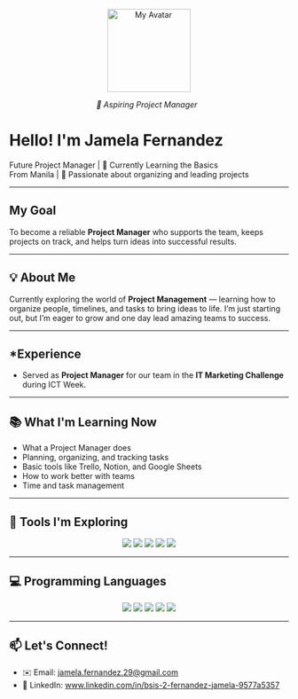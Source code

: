 <p align="center">
  <img src=https://github.com/sindresorhus/sindresorhus/blob/main/cat-typing.gif?raw=true width="150" alt="My Avatar"/>
</p>

<p align="center">
  <i>🌱 Aspiring Project Manager</i> &nbsp;
</p>


# Hello! I'm Jamela Fernandez

Future Project Manager | 🧠 Currently Learning the Basics  
From Manila | 💼 Passionate about organizing and leading projects

---

## My Goal

To become a reliable **Project Manager** who supports the team, keeps projects on track, and helps turn ideas into successful results.

---

## 💡 About Me

Currently exploring the world of **Project Management** — learning how to organize people, timelines, and tasks to bring ideas to life. I’m just starting out, but I’m eager to grow and one day lead amazing teams to success.

---

## *Experience

- Served as **Project Manager** for our team in the **IT Marketing Challenge** during ICT Week.  

---

## 📚 What I'm Learning Now

- What a Project Manager does  
- Planning, organizing, and tracking tasks  
- Basic tools like Trello, Notion, and Google Sheets  
- How to work better with teams  
- Time and task management 

---

## 🔧 Tools I'm Exploring

<p align="center">
  <img src="https://img.shields.io/badge/Figma-F24E1E?style=for-the-badge&logo=figma&logoColor=white"/>
  <img src="https://img.shields.io/badge/Trello-0052CC?style=for-the-badge&logo=trello&logoColor=white"/>
  <img src="https://img.shields.io/badge/Notion-000000?style=for-the-badge&logo=notion&logoColor=white"/>
  <img src="https://img.shields.io/badge/GitHub-181717?style=for-the-badge&logo=github&logoColor=white"/>
  <img src="https://img.shields.io/badge/Google%20Docs-4285F4?style=for-the-badge&logo=googledocs&logoColor=white"/>
</p>

---

## 💻 Programming Languages

<p align="center">
  <img src="https://img.shields.io/badge/JavaScript-F7DF1E?style=for-the-badge&logo=javascript&logoColor=black"/>
  <img src="https://img.shields.io/badge/CSS3-1572B6?style=for-the-badge&logo=css3&logoColor=white"/>
  <img src="https://img.shields.io/badge/PHP-777BB4?style=for-the-badge&logo=php&logoColor=white"/>
  <img src="https://img.shields.io/badge/Python-3776AB?style=for-the-badge&logo=python&logoColor=white"/>
  <img src="https://img.shields.io/badge/HTML5-E34F26?style=for-the-badge&logo=html5&logoColor=white"/>
</p>

---

## 📫 Let's Connect!

- ✉️ Email: jamela.fernandez.29@gmail.com
- 💼 LinkedIn: www.linkedin.com/in/bsis-2-fernandez-jamela-9577a5357
